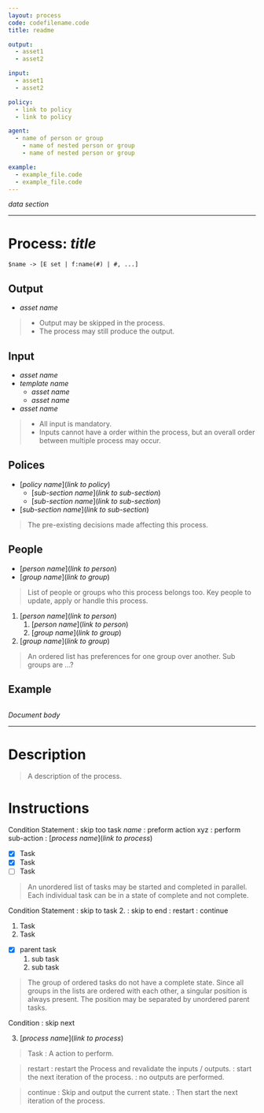 ```yaml
---
layout: process
code: codefilename.code
title: readme

output:
  - asset1
  - asset2

input:
  - asset1
  - asset2

policy:
  - link to policy
  - link to policy

agent:
  - name of person or group
    - name of nested person or group
    - name of nested person or group

example:
  - example_file.code
  - example_file.code
---
```

_data section_
* * * * * * * * * * * * * * * * * * * * * * * * * * * * * * * * * * * * * *

Process: _title_
===========================================================================
```code
$name -> [E set | f:name(#) | #, ...]
```

Output
---------------------------------------------------------------------------
- _asset name_

> - Output may be skipped in the process.
> - The process may still produce the output.

Input
---------------------------------------------------------------------------
- _asset name_
- _template name_
  - _asset name_
  - _asset name_
- _asset name_

> - All input is mandatory.
> - Inputs cannot have a order within the process, but an overall order between multiple process may occur.

Polices
---------------------------------------------------------------------------
- [_policy name_](_link to policy_)
    - [_sub-section name_](_link to sub-section_)
    - [_sub-section name_](_link to sub-section_)
- [_sub-section name_](_link to sub-section_)

> The pre-existing decisions made affecting this process.

People
---------------------------------------------------------------------------
- [_person name_](_link to person_)
- [_group name_](_link to group_)

> List of people or groups who this process belongs too.
> Key people to update, apply or handle this process.

1. [_person name_](_link to person_)
    1. [_person name_](_link to person_)
    2. [_group name_](_link to group_)
2. [_group name_](_link to group_)

> An ordered list has preferences for one group over another.
> Sub groups are ...?

Example
---------------------------------------------------------------------------
```code
```

_Document body_
* * * * * * * * * * * * * * * * * * * * * * * * * * * * * * * * * * * * * *

Description
===========================================================================
> A description of the process.

Instructions
===========================================================================
Condition Statement
  : skip too task _name_
  : preform action xyz
    : perform sub-action
    : [_process name_](_link to process_)

- [x] Task
- [x] Task
- [ ] Task

> An unordered list of tasks may be started and completed in parallel.
> Each individual task can be in a state of complete and not complete.

Condition Statement
  : skip to task 2.
  : skip to end
  : restart
  : continue

1. Task
2. Task

- [x] parent task
  1. sub task
  2. sub task

> The group of ordered tasks do not have a complete state.
> Since all groups in the lists are ordered with each other, a singular position is always present.
> The position may be separated by unordered parent tasks.

Condition
  : skip next

3. [_process name_](_link to process_)

> Task
> : A action to perform.

> restart
> : restart the Process and revalidate the inputs / outputs.
> : start the next iteration of the process.
> : no outputs are performed.

> continue
> : Skip and output the current state.
> : Then start the next iteration of the process.
